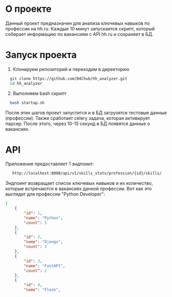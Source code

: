 # О проекте

Данный проект предназначен для анализа ключевых навыков по профессии на hh.ru.
Каждые 10 минут запускается скрипт, который собирает информацию по вакансиям с API hh.ru и сохраняет в БД.

# Запуск проекта

1. Клонируем репозиторий и переходим в директорию

```bash 
  git clone https://github.com/D4Chub/hh_analyzer.git
  cd hh_analyzer
```

2. Выполняем bash скрипт

```bash
  bash startup.sh
```

После этих шагов проект запустится и в БД загрузятся тестовые данные (профессии).
Также сработает celery задача, которая активирует парсер.
После этого, через 10-15 секунд в БД появятся данные о вакансиях.


# API

Приложение предоставляет 1 эндпоинт:

```bash
   http://localhost:8000/api/v1/skills_stats/profession/{id}/skills/
```

Эндпоинт возвращает список ключевых навыков и их количество, которые встречаются в вакансиях данной профессии.
Вот как это выглядит для профессии "Python Developer":

```json
[
    {
        "id": 1,
        "name": "Python",
        "count": 5
    },
    {
        "id": 2,
        "name": "Django",
        "count": 3
    },
    {
        "id": 3,
        "name": "FastAPI",
        "count": 2
    },
    {
        "id": 4,
        "name": "Flask",